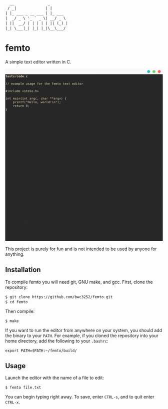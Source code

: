 ```
  __               _
 / _|             | |       
| |_ ___ _ __ ___ | |_ ___  
|  _/ _ \ '_ ` _ \| __/ _ \
| ||  __/ | | | | | || (_) |
|_| \___|_| |_| |_|\__\___/
```

# femto

A simple text editor written in C.

![](https://github.com/bwc3252/femto/blob/master/Images/example.png)

This project is purely for fun and is not intended to be used by anyone for anything.

## Installation

To compile femto you will need git, GNU make, and gcc. First, clone the repository:

```
$ git clone https://github.com/bwc3252/femto.git
$ cd femto
```

Then compile:

```
$ make
```

If you want to run the editor from anywhere on your system, you should add the binary to your `PATH`.
For example, if you cloned the repository into your home directory, add the following to your `.bashrc`:

```
export PATH=$PATH:~/femto/build/
```

## Usage

Launch the editor with the name of a file to edit:

```
$ femto file.txt
```

You can begin typing right away. To save, enter `CTRL-s`, and to quit enter `CTRL-x`.
